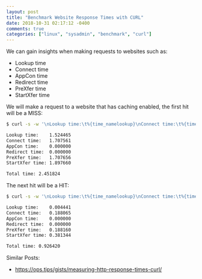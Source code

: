 ```yaml
---
layout: post
title: "Benchmark Website Response Times with CURL"
date: 2018-10-31 02:17:12 -0400
comments: true
categories: ["linux", "sysadmin", "benchmark", "curl"] 
---
```


We can gain insights when making requests to websites such as:

- Lookup time
- Connect time
- AppCon time
- Redirect time
- PreXfer time
- StartXfer time

We will make a request to a website that has caching enabled, the first hit will be a MISS:

```bash
$ curl -s -w '\nLookup time:\t%{time_namelookup}\nConnect time:\t%{time_connect}\nAppCon time:\t%{time_appconnect}\nRedirect time:\t%{time_redirect}\nPreXfer time:\t%{time_pretransfer}\nStartXfer time:\t%{time_starttransfer}\n\nTotal time:\t%{time_total}\n' -o /dev/null obj-cache.cloud.ruanbekker.com/elasticsearch-2.jpg

Lookup time:	1.524465
Connect time:	1.707561
AppCon time:	0.000000
Redirect time:	0.000000
PreXfer time:	1.707656
StartXfer time:	1.897660

Total time:	2.451824
```

The next hit will be a HIT:

```bash
$ curl -s -w '\nLookup time:\t%{time_namelookup}\nConnect time:\t%{time_connect}\nAppCon time:\t%{time_appconnect}\nRedirect time:\t%{time_redirect}\nPreXfer time:\t%{time_pretransfer}\nStartXfer time:\t%{time_starttransfer}\n\nTotal time:\t%{time_total}\n' -o /dev/null obj-cache.cloud.ruanbekker.com/elasticsearch-2.jpg

Lookup time:	0.004441
Connect time:	0.188065
AppCon time:	0.000000
Redirect time:	0.000000
PreXfer time:	0.188160
StartXfer time:	0.381344

Total time:	0.926420
```

Similar Posts:
- https://ops.tips/gists/measuring-http-response-times-curl/

